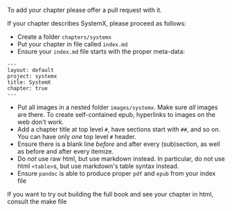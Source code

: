 To add your chapter please offer a pull request with it.

If your chapter describes SystemX, please proceed as follows:

- Create a folder `chapters/systemx`
- Put your chapter in file called `index.md`
- Ensure your `index.md` file starts with the proper meta-data:
```
---
layout: default
project: systemx
title: SystemX
chapter: true
---
```
- Put all images in a nested folder `images/systemx`. Make sure _all_ images are there. To create self-contained epub, hyperlinks to images on the web don't work.
- Add a chapter title at top level `#`, have sections start with `##`, and so on. You can have only _one_ top level `#` header.
- Ensure there is a blank line _before_ and after every (sub)section, as well as before and after every itemize.
- Do _not_ use raw html, but use markdown instead. In particular, do not use html `<table>`s, but use markdown's table syntax instead.
- Ensure `pandoc` is able to produce proper `pdf` and `epub` from your index file


If you want to try out building the full book and see your chapter in html, consult the make file